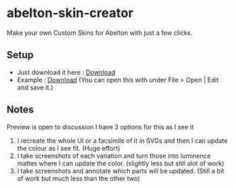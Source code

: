 # abelton-skin-creator
Make your own Custom Skins for Abelton with just a few clicks.

## Setup
- Just download it here : [Download](https://github.com/JWLMT88/abelton-skin-creator/releases/download/alpha/ACS.zip)
- Example : [Download](https://github.com/JWLMT88/abelton-skin-creator/releases/download/alpha/DaemonChills.ask) (You can open this with under File > Open | Edit and save it.)

## Notes

Preview is open to discussion I have 3 options for this as I see it

1. I recreate the whole UI or a facsimile of it in SVGs and then I can update the colour as I see fit. (Huge effort)
2. I take screenshots of each variation and turn those into luminence mattes where I can update the color. (slightly less but still alot of work)
3. I take screenshots and annotate which parts will be updated. (Still a bit of work but much less than the other two)
